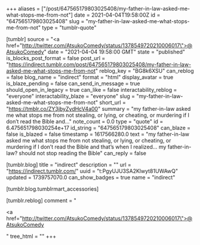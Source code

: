 +++
aliases = ["/post/647565179803025408/my-father-in-law-asked-me-what-stops-me-from-not"]
date = 2021-04-04T19:58:00Z
id = "647565179803025408"
slug = "my-father-in-law-asked-me-what-stops-me-from-not"
type = "tumblr-quote"

[tumblr]
source = "<a href=\"http://twitter.com/AtsukoComedy/status/1378549720210006017\">@AtsukoComedy</a>"
date = "2021-04-04 19:58:00 GMT"
state = "published"
is_blocks_post_format = false
post_url = "https://indirect.tumblr.com/post/647565179803025408/my-father-in-law-asked-me-what-stops-me-from-not"
reblog_key = "BG8k6XSU"
can_reblog = false
blog_name = "indirect"
format = "html"
display_avatar = true
is_blaze_pending = false
can_send_in_message = true
should_open_in_legacy = true
can_like = false
interactability_reblog = "everyone"
interactability_blaze = "everyone"
slug = "my-father-in-law-asked-me-what-stops-me-from-not"
short_url = "https://tmblr.co/ZY3jbyZydHcV4a00"
summary = "my father-in-law asked me what stops me from not stealing, or lying, or cheating, or murdering if I don’t read the Bible and..."
note_count = 0.0
type = "quote"
id = 6.475651798030254e+17
id_string = "647565179803025408"
can_blaze = false
is_blazed = false
timestamp = 1617566280.0
text = "my father-in-law asked me what stops me from not stealing, or lying, or cheating, or murdering if I don&rsquo;t read the Bible and that&rsquo;s when I realized&hellip; my father-in-law? should not stop reading the Bible"
can_reply = false

[tumblr.blog]
title = "indirect"
description = ""
url = "https://indirect.tumblr.com/"
uuid = "t:PgyUJU3SA2Klwyt81UWAwQ"
updated = 1739757070.0
can_show_badges = true
name = "indirect"

[tumblr.blog.tumblrmart_accessories]

[tumblr.reblog]
comment = "<p><a href=\"http://twitter.com/AtsukoComedy/status/1378549720210006017\">@AtsukoComedy</a></p>"
tree_html = ""
+++
